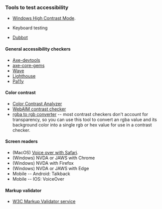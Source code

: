 ### Tools to test accessibility

* [Windows High Contrast Mode](windows_high_contrast_mode.md).

* Keyboard testing

* [Dubbot](https://princeton.dubbot.com/)

#### General accessibility checkers

* [Axe-devtools](https://chrome.google.com/webstore/detail/axe-devtools-web-accessib/lhdoppojpmngadmnindnejefpokejbdd?hl=en-US)
* [axe-core-gems](https://github.com/dequelabs/axe-core-gems)
* [Wave](https://chrome.google.com/webstore/detail/wave-evaluation-tool/jbbplnpkjmmeebjpijfedlgcdilocofh?hl=en-US)
* [Lighthouse](https://developer.chrome.com/blog/lighthouse-load-performance/)
* [Pa11y](https://www.npmjs.com/package/pa11y)

#### Color contrast

* [Color Contrast Analyzer](https://www.tpgi.com/color-contrast-checker/)
* [WebAIM contrast checker](https://webaim.org/resources/contrastchecker/)
* [rgba to rgb converter](http://marcodiiga.github.io/rgba-to-rgb-conversion) -- most contrast checkers don't account
for transparency, so you can use this tool to convert an rgba
value and its background color into a single rgb or hex value
for use in a contrast checker.

#### Screen readers

* (MacOS) [Voice over with Safari](voiceover_basic_testing.md).
* (Windows) NVDA or JAWS with Chrome
* (Windows) NVDA with Firefox
* (Windows) NVDA or JAWS with Edge
* Mobile -- Android: Talkback
* Mobile -- IOS: VoiceOver

#### Markup validator
* [W3C Markup Validator service](https://validator.w3.org/)
